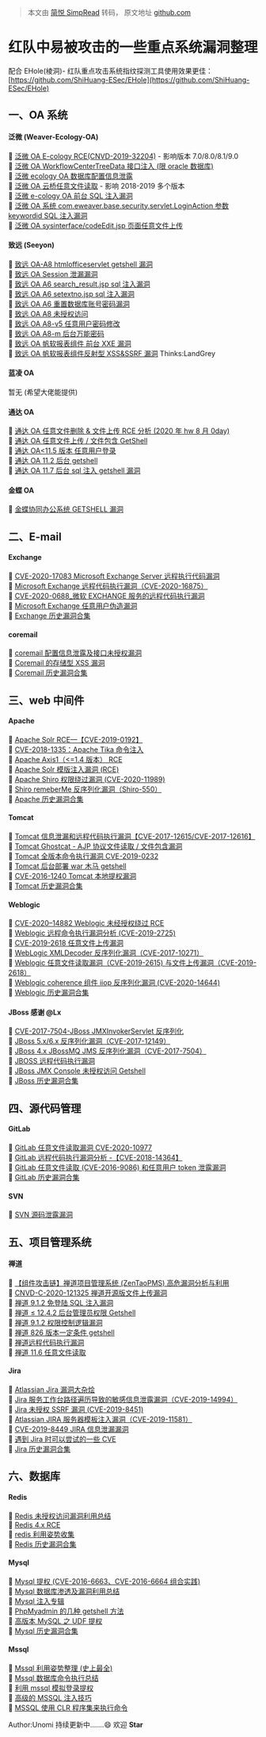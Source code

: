 > 本文由 [简悦 SimpRead](http://ksria.com/simpread/) 转码， 原文地址 [github.com](https://github.com/r0eXpeR/redteam_vul)

[](#红队中易被攻击的一些重点系统漏洞整理)红队中易被攻击的一些重点系统漏洞整理
=========================================

配合 EHole(棱洞)- 红队重点攻击系统指纹探测工具使用效果更佳：[https://github.com/ShiHuang-ESec/EHole](https://github.com/ShiHuang-ESec/EHole)

[](#一oa系统)一、OA 系统
-----------------

#### [](#泛微weaver-ecology-oa)泛微 (Weaver-Ecology-OA)

🔸 [泛微 OA E-cology RCE(CNVD-2019-32204)](https://xz.aliyun.com/t/6560) - 影响版本 7.0/8.0/8.1/9.0  
🔸 [泛微 OA WorkflowCenterTreeData 接口注入 (限 oracle 数据库)](https://zhuanlan.zhihu.com/p/86082614)  
🔸 [泛微 ecology OA 数据库配置信息泄露](https://www.cnblogs.com/whoami101/p/13361254.html)  
🔸 [泛微 OA 云桥任意文件读取](https://www.cnblogs.com/yuzly/p/13677238.html) - 影响 2018-2019 多个版本  
🔸 [泛微 e-cology OA 前台 SQL 注入漏洞](https://www.cnblogs.com/ffx1/p/12653555.html)  
🔸 [泛微 OA 系统 com.eweaver.base.security.servlet.LoginAction 参数 keywordid SQL 注入漏洞](https://www.seebug.org/vuldb/ssvid-91089)  
🔸 [泛微 OA sysinterface/codeEdit.jsp 页面任意文件上传](https://www.seebug.org/vuldb/ssvid-90524)  

#### [](#致远seeyon)致远 (Seeyon)

🔸 [致远 OA-A8 htmlofficeservlet getshell 漏洞](https://www.cnblogs.com/nul1/p/12803555.html)  
🔸 [致远 OA Session 泄漏漏洞](https://www.zhihuifly.com/t/topic/3345)  
🔸 [致远 OA A6 search_result.jsp sql 注入漏洞](https://www.cnblogs.com/AtesetEnginner/p/12106741.html)  
🔸 [致远 OA A6 setextno.jsp sql 注入漏洞](https://www.cnblogs.com/AtesetEnginner/p/12106741.html)  
🔸 [致远 OA A6 重置数据库账号密码漏洞](https://www.cnblogs.com/AtesetEnginner/p/12106741.html)  
🔸 [致远 OA A8 未授权访问](https://www.cnblogs.com/AtesetEnginner/p/12106741.html)  
🔸 [致远 OA A8-v5 任意用户密码修改](http://wy.zone.ci/bug_detail.php?wybug_id=wooyun-2015-0104942)  
🔸 [致远 OA A8-m 后台万能密码](https://www.cnblogs.com/AtesetEnginner/p/12106741.html)  
🔸 [致远 OA 帆软报表组件 前台 XXE 漏洞](https://landgrey.me/blog/8/)  
🔸 [致远 OA 帆软报表组件反射型 XSS&SSRF 漏洞](https://landgrey.me/blog/7/) Thinks:LandGrey  

#### [](#蓝凌oa)蓝凌 OA

暂无 (希望大佬能提供)

#### [](#通达oa)通达 OA

🔸 [通达 OA 任意文件删除 & 文件上传 RCE 分析 (2020 年 hw 8 月 0day)](https://xz.aliyun.com/t/8430)  
🔸 [通达 OA 任意文件上传 / 文件包含 GetShell](https://xz.aliyun.com/t/7437)  
🔸 [通达 OA<11.5 版本 任意用户登录](http://www.adminxe.com/1095.html)  
🔸 [通达 OA 11.2 后台 getshell](https://www.cnblogs.com/yuzly/p/13606314.html)  
🔸 [通达 OA 11.7 后台 sql 注入 getshell 漏洞](https://www.cnblogs.com/yuzly/p/13690737.html)  

#### [](#金蝶oa)金蝶 OA

🔸 [金蝶协同办公系统 GETSHELL 漏洞](https://www.seebug.org/vuldb/ssvid-93826)  

[](#二e-mail)二、E-mail
--------------------

#### [](#exchange)Exchange

🔸 [CVE-2020-17083 Microsoft Exchange Server 远程执行代码漏洞](https://srcincite.io/advisories/src-2020-0025/)  
🔸 [Microsoft Exchange 远程代码执行漏洞（CVE-2020-16875）](https://github.com/rapid7/metasploit-framework/pull/14126)  
🔸 [CVE-2020-0688_微软 EXCHANGE 服务的远程代码执行漏洞](https://xz.aliyun.com/t/7321)  
🔸 [Microsoft Exchange 任意用户伪造漏洞](https://xz.aliyun.com/t/3670)  
🔸 [Exchange 历史漏洞合集](https://sploitus.com/?query=Exchange#exploits)  

#### [](#coremail)coremail

🔸 [coremail 配置信息泄露及接口未授权漏洞](https://www.lsablog.com/networksec/penetration/coremail-info-leakage-and-webservice-unauthorization-reproduce/)  
🔸 [Coremail 的存储型 XSS 漏洞](https://www.seebug.org/vuldb/ssvid-94754)  
🔸 [Coremail 历史漏洞合集](https://sploitus.com/?query=Coremail#exploits)  

[](#三web中间件)三、web 中间件
---------------------

#### [](#apache)Apache

🔸 [Apache Solr RCE—【CVE-2019-0192】](https://xz.aliyun.com/t/4422)  
🔸 [CVE-2018-1335：Apache Tika 命令注入](https://xz.aliyun.com/t/4452)  
🔸 [Apache Axis1（<=1.4 版本） RCE](https://xz.aliyun.com/t/5513)  
🔸 [Apache Solr 模版注入漏洞 (RCE)](https://xz.aliyun.com/t/6700)  
🔸 [Apache Shiro 权限绕过漏洞 (CVE-2020-11989)](https://xz.aliyun.com/t/7964)  
🔸 [Shiro remeberMe 反序列化漏洞（Shiro-550）](https://www.cnblogs.com/sup3rman/p/13322898.html)  
🔸 [Apache 历史漏洞合集](https://sploitus.com/?query=Apache#exploits)  

#### [](#tomcat)Tomcat

🔸 [Tomcat 信息泄漏和远程代码执行漏洞【CVE-2017-12615/CVE-2017-12616】](https://xz.aliyun.com/t/54)  
🔸 [Tomcat Ghostcat - AJP 协议文件读取 / 文件包含漏洞](https://xz.aliyun.com/t/7683)  
🔸 [Tomcat 全版本命令执行漏洞 CVE-2019-0232](https://github.com/pyn3rd/CVE-2019-0232)  
🔸 [Tomcat 后台部署 war 木马 getshell](https://blog.csdn.net/weixin_43071873/article/details/109532160)  
🔸 [CVE-2016-1240 Tomcat 本地提权漏洞](https://blog.csdn.net/jlvsjp/article/details/52776377)  
🔸 [Tomcat 历史漏洞合集](https://sploitus.com/?query=tomcat#exploits)  

#### [](#weblogic)Weblogic

🔸 [CVE-2020–14882 Weblogic 未经授权绕过 RCE](https://www.cnblogs.com/Savior-cc/p/13916900.html)  
🔸 [Weblogic 远程命令执行漏洞分析 (CVE-2019-2725)](https://xz.aliyun.com/t/5024)  
🔸 [CVE-2019-2618 任意文件上传漏洞](https://www.cnblogs.com/lijingrong/p/13049569.html)  
🔸 [WebLogic XMLDecoder 反序列化漏洞（CVE-2017-10271）](https://www.cnblogs.com/xiaozi/p/8205107.html)  
🔸 [Weblogic 任意文件读取漏洞（CVE-2019-2615) 与文件上传漏洞（CVE-2019-2618）](https://xz.aliyun.com/t/5078)  
🔸 [Weblogic coherence 组件 iiop 反序列化漏洞 (CVE-2020-14644)](https://xz.aliyun.com/t/8155)  
🔸 [Weblogic 历史漏洞合集](https://sploitus.com/?query=weblogic#exploits)  

#### [](#jboss--感谢lx)JBoss 感谢 @Lx

🔸 [CVE-2017-7504-JBoss JMXInvokerServlet 反序列化](https://www.cnblogs.com/null1433/p/12704908.html)  
🔸 [JBoss 5.x/6.x 反序列化漏洞（CVE-2017-12149）](https://www.cnblogs.com/kuaile1314/p/12060366.html)  
🔸 [JBoss 4.x JBossMQ JMS 反序列化漏洞（CVE-2017-7504）](https://www.cnblogs.com/iamver/p/11282928.html)  
🔸 [JBOSS 远程代码执行漏洞](https://www.cnblogs.com/Safe3/archive/2010/01/08/1642371.html)  
🔸 [JBoss JMX Console 未授权访问 Getshell](https://www.cnblogs.com/rnss/p/13377321.html)  
🔸 [JBoss 历史漏洞合集](https://sploitus.com/?query=JBoss#exploits)  

[](#四源代码管理)四、源代码管理
------------------

#### [](#gitlab)GitLab

🔸 [GitLab 任意文件读取漏洞 CVE-2020-10977](https://github.com/thewhiteh4t/cve-2020-10977)  
🔸 [GitLab 远程代码执行漏洞分析 -【CVE-2018-14364】](https://xz.aliyun.com/t/2661)  
🔸 [GitLab 任意文件读取 (CVE-2016-9086) 和任意用户 token 泄露漏洞](https://xz.aliyun.com/t/393)  
🔸 [GitLab 历史漏洞合集](https://sploitus.com/?query=Gitlab#exploits)  

#### [](#svn)SVN

🔸 [SVN 源码泄露漏洞](https://blog.csdn.net/qq_36869808/article/details/88846945)  

[](#五项目管理系统)五、项目管理系统
--------------------

#### [](#禅道)禅道

🔸 [【组件攻击链】禅道项目管理系统 (ZenTaoPMS) 高危漏洞分析与利用](https://www.4hou.com/posts/VoOW)  
🔸 [CNVD-C-2020-121325 禅道开源版文件上传漏洞](https://blog.csdn.net/qq_36197704/article/details/109385695)  
🔸 [禅道 9.1.2 免登陆 SQL 注入漏洞](https://xz.aliyun.com/t/171/)  
🔸 [禅道 ≤ 12.4.2 后台管理员权限 Getshell](https://www.cnblogs.com/ly584521/p/13962816.html)  
🔸 [禅道 9.1.2 权限控制逻辑漏洞](https://xz.aliyun.com/t/186)  
🔸 [禅道 826 版本一定条件 getshell](https://xz.aliyun.com/t/188)  
🔸 [禅道远程代码执行漏洞](https://anquan.baidu.com/article/996)  
🔸 [禅道 11.6 任意文件读取](https://wiki.bylibrary.cn/01-CMS%E6%BC%8F%E6%B4%9E/%E7%A6%85%E9%81%93/%E7%A6%85%E9%81%9311.6%E4%BB%BB%E6%84%8F%E6%96%87%E4%BB%B6%E8%AF%BB%E5%8F%96/)  

#### [](#jira)Jira

🔸 [Atlassian Jira 漏洞大杂烩](https://caiqiqi.github.io/2019/11/03/Atlassian-Jira%E6%BC%8F%E6%B4%9E%E5%A4%A7%E6%9D%82%E7%83%A9/)  
🔸 [Jira 服务工作台路径遍历导致的敏感信息泄露漏洞（CVE-2019-14994）](https://cloud.tencent.com/developer/article/1529135)  
🔸 [Jira 未授权 SSRF 漏洞 (CVE-2019-8451)](https://www.cnblogs.com/backlion/p/11608371.html)  
🔸 [Atlassian JIRA 服务器模板注入漏洞（CVE-2019-11581）](https://www.cnblogs.com/backlion/p/11608439.html)  
🔸 [CVE-2019-8449 JIRA 信息泄漏漏洞](https://xz.aliyun.com/t/7219)  
🔸 [遇到 Jira 时可以尝试的一些 CVE](https://twitter.com/harshbothra_/status/1346109605756116995)  
🔸 [Jira 历史漏洞合集](https://sploitus.com/?query=Jira#exploits)  

[](#六数据库)六、数据库
--------------

#### [](#redis)Redis

🔸 [Redis 未授权访问漏洞利用总结](https://xz.aliyun.com/t/256)  
🔸 [Redis 4.x RCE](https://xz.aliyun.com/t/5616)  
🔸 [redis 利用姿势收集](https://www.webshell.cc/5154.html)  
🔸 [Redis 历史漏洞合集](https://sploitus.com/?query=redis#exploits)  

#### [](#mysql)Mysql

🔸 [Mysql 提权 (CVE-2016-6663、CVE-2016-6664 组合实践)](https://xz.aliyun.com/t/1122)  
🔸 [Mysql 数据库渗透及漏洞利用总结](https://xz.aliyun.com/t/1)  
🔸 [Mysql 注入专辑](https://www.lshack.cn/596/)  
🔸 [PhpMyadmin 的几种 getshell 方法](https://www.cnblogs.com/muxueblog/p/13043768.html)  
🔸 [高版本 MySQL 之 UDF 提权](https://xz.aliyun.com/t/2199)  
🔸 [Mysql 历史漏洞合集](https://sploitus.com/?query=mysql#exploits)  

#### [](#mssql)Mssql

🔸 [Mssql 利用姿势整理 (史上最全)](https://forum.ywhack.com/thread-114737-1-1.html)  
🔸 [Mssql 数据库命令执行总结](https://xz.aliyun.com/t/7534)  
🔸 [利用 mssql 模拟登录提权](https://xz.aliyun.com/t/8195)  
🔸 [高级的 MSSQL 注入技巧](https://xz.aliyun.com/t/8513)  
🔸 [MSSQL 使用 CLR 程序集来执行命令](https://xz.aliyun.com/t/6682)  

Author:Unomi 持续更新中.......😄 欢迎 **Star**